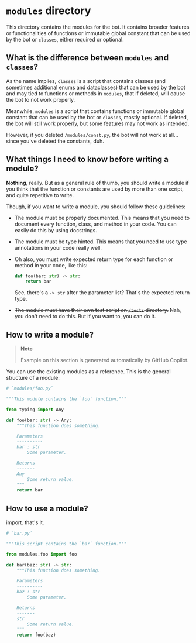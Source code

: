 # `modules` directory

This directory contains the modules for the bot. It contains broader features
or functionalities of functions or immutable global constant that can be used by
the bot or `classes`, either required or optional.

## What is the difference between `modules` and `classes`?

As the name implies, `classes` is a script that contains classes (and sometimes
additional enums and dataclasses) that can be used by the bot and may tied to
functions or methods in `modules`, that if deleted, will cause the bot to not
work properly.

Meanwhile, `modules` is a script that contains functions or immutable global
constant that can be used by the bot or `classes`, mostly optional. If deleted,
the bot will still work properly, but some features may not work as intended.

However, if you deleted `/modules/const.py`, the bot will not work at all...
since you've deleted the constants, duh.

## What things I need to know before writing a module?

**Nothing**, really. But as a general rule of thumb, you should write a module
if you think that the function or constants are used by more than one script,
and quite repetitive to write.

Though, if you want to write a module, you should follow these guidelines:

* The module must be properly documented. This means that you need to document
  every function, class, and method in your code. You can easily do this by
  using docstrings.
* The module must be type hinted. This means that you need to use type
  annotations in your code really well.
* Oh also, you must write expected return type for each function or method in
  your code, like this:

  ```py
  def foo(bar: str) -> str:
      return bar
  ```

  See, there's a `-> str` after the parameter list? That's the expected return
  type.
* ~~The module must have their own test script on `/tests` directory.~~ Nah,
  you don't need to do this. But if you want to, you can do it.

## How to write a module?

> **Note**
>
> Example on this section is generated automatically by GitHub Copilot.

You can use the existing modules as a reference. This is the general structure
of a module:

```py
# `modules/foo.py`

"""This module contains the `foo` function."""

from typing import Any

def foo(bar: str) -> Any:
    """This function does something.

    Parameters
    ----------
    bar : str
        Some parameter.

    Returns
    -------
    Any
        Some return value.
    """
    return bar
```

## How to use a module?

import. that's it.

```py
# `bar.py`

"""This script contains the `bar` function."""

from modules.foo import foo

def bar(baz: str) -> str:
    """This function does something.

    Parameters
    ----------
    baz : str
        Some parameter.

    Returns
    -------
    str
        Some return value.
    """
    return foo(baz)
```
